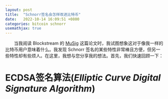 ```yaml
---
layout: post
title:  "Schnorr签名会怎样改进比特币"
date:   2022-10-14 16:09:51 +0800
categories: bitcoin schnorr
usemathjax: true
---
```


&emsp;&emsp;当我阅读 Blockstream 的 [MuSig](https://eprint.iacr.org/2018/068.pdf) 这篇论文时，我试图想象这对于像我一样的比特币用户意味着什么。我发现 Schnorr 签名的某些特性非常棒且方便，但另一些特性却有些烦人。在这里，我想与您分享我的想法。首先，我们快速回顾一下：  
# **ECDSA签名算法(*Elliptic Curve Digital Signature Algorithm*)**
